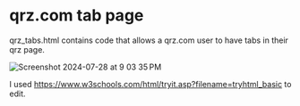 # qrz.com tab page

qrz_tabs.html contains code that allows a qrz.com user to have tabs in their qrz page.

![Screenshot 2024-07-28 at 9 03 35 PM](https://github.com/user-attachments/assets/15f038f9-7353-4732-8a62-18b2b68072b8)

I used https://www.w3schools.com/html/tryit.asp?filename=tryhtml_basic to edit.
